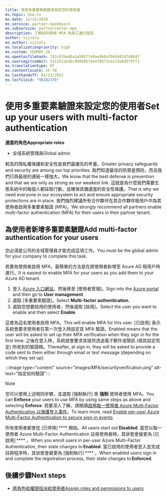 ```yaml
---
title: 使用多重要素驗證來設定您的使用者
ms.topic: how-to
ms.date: 12/15/2020
ms.service: partner-dashboard
ms.subservice: partnercenter-mpn
description: 了解如何使用 MFA 為員工進行設定
author: vijvala
ms.author: vijvala
ms.localizationpriority: high
ms.custom: SEOMAY.20
ms.openlocfilehash: f42c97be88a1a505f7e0ae9b8af0d4a9167d8447
ms.sourcegitcommit: 531151a5dbc999b8b7de478d72ea115e6d579ff1
ms.translationtype: HT
ms.contentlocale: zh-TW
ms.lasthandoff: 01/13/2021
ms.locfileid: "98182370"
---
```

# <a name="set-up-your-users-with-multi-factor-authentication"></a><span data-ttu-id="ac1cb-103">使用多重要素驗證來設定您的使用者</span><span class="sxs-lookup"><span data-stu-id="ac1cb-103">Set up your users with multi-factor authentication</span></span>

<span data-ttu-id="ac1cb-104">**適當的角色**</span><span class="sxs-lookup"><span data-stu-id="ac1cb-104">**Appropriate roles**</span></span>

- <span data-ttu-id="ac1cb-105">全域系統管理員</span><span class="sxs-lookup"><span data-stu-id="ac1cb-105">Global admin</span></span>

<span data-ttu-id="ac1cb-106">較高的隱私權保護和安全性是我們最優先的考量。</span><span class="sxs-lookup"><span data-stu-id="ac1cb-106">Greater privacy safeguards and security are among our top priorities.</span></span> <span data-ttu-id="ac1cb-107">我們知道最佳的防禦是預防，而且我們只與最弱的連結一樣強大。</span><span class="sxs-lookup"><span data-stu-id="ac1cb-107">We know that the best defense is prevention and that we are only as strong as our weakest link.</span></span> <span data-ttu-id="ac1cb-108">這就是為什麼我們需要生態系統中的每個人都採取行動，並確保具備適當的安全性保護。</span><span class="sxs-lookup"><span data-stu-id="ac1cb-108">That is why we need everyone in our ecosystem to act and ensure appropriate security protections are in place.</span></span> <span data-ttu-id="ac1cb-109">我們強烈建議所有合作夥伴在其合作夥伴租用戶中為其使用者啟用多重要素驗證 (MFA)。</span><span class="sxs-lookup"><span data-stu-id="ac1cb-109">We strongly recommend all partners enable multi-factor authentication (MFA) for their users in their partner tenant.</span></span> 

## <a name="add-multi-factor-authentication-for-your-users"></a><span data-ttu-id="ac1cb-110">為使用者新增多重要素驗證</span><span class="sxs-lookup"><span data-stu-id="ac1cb-110">Add multi-factor authentication for your users</span></span>

<span data-ttu-id="ac1cb-111">您必須是公司的全域管理員才能完成這項工作。</span><span class="sxs-lookup"><span data-stu-id="ac1cb-111">You must be the global admin for your company to complete this task.</span></span>

<span data-ttu-id="ac1cb-112">若要為使用者啟用 MFA，最簡單的方法是在將使用者新增至 Azure AD 租用戶時進行。</span><span class="sxs-lookup"><span data-stu-id="ac1cb-112">It is easiest to enable MFA for your users as you add them to your Azure AD tenant.</span></span>

1. <span data-ttu-id="ac1cb-113">登入 [Azure 入口網站](https://portal.azure.com)，然後移至 [使用者管理]。</span><span class="sxs-lookup"><span data-stu-id="ac1cb-113">Sign into the [Azure portal](https://portal.azure.com) and then go to **User management**.</span></span>
1. <span data-ttu-id="ac1cb-114">選取 [多重要素驗證]。</span><span class="sxs-lookup"><span data-stu-id="ac1cb-114">Select **Multi-factor authentication**.</span></span>
1. <span data-ttu-id="ac1cb-115">選取您想要啟用的使用者，然後選取 [啟用]。</span><span class="sxs-lookup"><span data-stu-id="ac1cb-115">Select the user you want to enable and then select **Enable**.</span></span>

<span data-ttu-id="ac1cb-116">這會為這名使用者啟用 MFA。</span><span class="sxs-lookup"><span data-stu-id="ac1cb-116">This will enable MFA for this user.</span></span> <span data-ttu-id="ac1cb-117">[已啟用] 表示系統會要求使用者在第一次登入時設定其 MFA 驗證。</span><span class="sxs-lookup"><span data-stu-id="ac1cb-117">Enabled means that the user will be asked to set up their MFA verification when they sign in for the first time.</span></span> <span data-ttu-id="ac1cb-118">之後在登入時，系統就會要求其提供透過電子郵件或簡訊 (視其設定而定) 所收到的驗證碼。</span><span class="sxs-lookup"><span data-stu-id="ac1cb-118">Thereafter, at sign in, they will be asked to provide a code sent to them either through email or text message (depending on which they set up).</span></span>  

:::image type="content" source="images/MFA/securityverification.png" alt-text="指定如何驗證":::

>[!NOTE]
><span data-ttu-id="ac1cb-120">您可以使用上述相同步驟，並選取 [強制執行] 來 **強制** 使用者使用 MFA。</span><span class="sxs-lookup"><span data-stu-id="ac1cb-120">You can **Enforce** your users to use MFA by using same steps as above and selecting **Enforce**.</span></span> <span data-ttu-id="ac1cb-121">若要深入了解，請閱讀[啟用每一使用者 Azure Multi-Factor Authentication 以保護登入事件](/azure/active-directory/authentication/howto-mfa-userstates)。</span><span class="sxs-lookup"><span data-stu-id="ac1cb-121">To learn more, read [Enable per-user Azure Multi-Factor Authentication to secure sign-in events](/azure/active-directory/authentication/howto-mfa-userstates).</span></span> 

<span data-ttu-id="ac1cb-122">所有使用者都會從 [已停用] \*\*\*\* 開始。</span><span class="sxs-lookup"><span data-stu-id="ac1cb-122">All users start out **Disabled**.</span></span> <span data-ttu-id="ac1cb-123">當您以每一使用者 Azure Multi-Factor Authentication 註冊使用者時，其狀態會變更為 [已啟用] \*\*\*\* 。</span><span class="sxs-lookup"><span data-stu-id="ac1cb-123">When you enroll users in per-user Azure Multi-Factor Authentication, their state changes to **Enabled**.</span></span> <span data-ttu-id="ac1cb-124">當已啟用的使用者登入並完成註冊程序時，其狀態會變更為 [強制執行] \*\*\*\* 。</span><span class="sxs-lookup"><span data-stu-id="ac1cb-124">When enabled users sign in and complete the registration process, their state changes to **Enforced**.</span></span> 

## <a name="next-steps"></a><span data-ttu-id="ac1cb-125">後續步驟</span><span class="sxs-lookup"><span data-stu-id="ac1cb-125">Next steps</span></span>

- [<span data-ttu-id="ac1cb-126">將角色和權限指派給使用者</span><span class="sxs-lookup"><span data-stu-id="ac1cb-126">Assign roles and permissions to users</span></span>](permissions-overview.md)